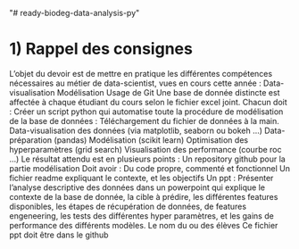 "# ready-biodeg-data-analysis-py" 

<h1> 1) Rappel des consignes </h1> 
L’objet du devoir est de mettre en pratique les différentes compétences nécessaires au métier de data-scientist, vues en cours cette année :
Data-visualisation
Modélisation
Usage de Git
Une base de donnée distincte est affectée à chaque étudiant du cours selon le fichier excel joint. Chacun doit :
Créer un script python qui automatise toute la procédure de modélisation de la base de données :
Téléchargement du fichier de données à la main.
Data-visualisation des données (via matplotlib, seaborn ou bokeh …)
Data-préparation (pandas)
Modélisation (scikit learn)
Optimisation des hyperparamètres (grid search)
Visualisation des performance (courbe roc …)
Le résultat attendu est en plusieurs points :
Un repository github pour la partie modélisation
Doit avoir :
Du code propre, commenté et fonctionnel
Un fichier readme expliquant le contexte, et les objectifs
Un ppt :
Présenter l’analyse descriptive des données dans un powerpoint qui explique le contexte de la base de donnée, la cible à prédire, les différentes features disponibles, les étapes de récupération de données, de features engeneering, les tests des différentes hyper paramètres, et les gains de performance des différents modèles.
Le nom du ou des élèves
Ce fichier ppt doit être dans le github
